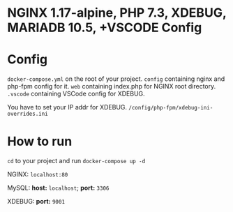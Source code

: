 NGINX 1.17-alpine, PHP 7.3, XDEBUG, MARIADB 10.5, +VSCODE Config
=================================================

# Config #

`docker-compose.yml` on the root of your project.
`config` containing nginx and php-fpm config for it.
`web` containing index.php for NGINX root directory.
`.vscode` containing VSCode config for XDEBUG.

You have to set your IP addr for XDEBUG.
`/config/php-fpm/xdebug-ini-overrides.ini`

# How to run #

`cd` to your project and run `docker-compose up -d`

NGINX: `localhost:80`

MySQL: **host:** `localhost`; **port:** `3306`

XDEBUG: **port:** `9001`






